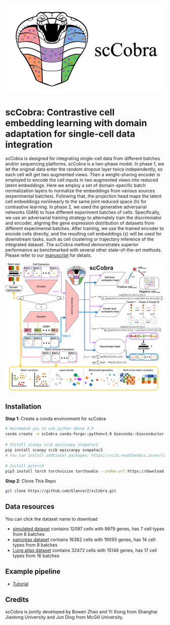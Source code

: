 <p align="center">
  <img src="https://raw.githubusercontent.com/GlancerZ/scCobra/main/Figure/scCobra_logo.png" width="500">
</p>

# scCobra: Contrastive cell embedding learning with domain adaptation for single-cell data integration 
  
scCobra is designed for integrating single-cell data from different batches and/or sequencing platforms. scCobra is a two-phase model. In phase 1, we let the original data enter the random dropout layer twice independently, so each cell will get two augmented views. Then a weight-sharing encoder is employed to encode the cell inputs in two augmented views into reduced latent embeddings. Here we employ a set of domain-specific batch normalization layers to normalize the embeddings from various sources (experimental batches). Following that, the projection head maps the latent cell embeddings nonlinearly to the same joint reduced space (h) for contrastive learning. In phase 2, we used the generative adversarial networks (GAN) to fuse different experiment batches of cells. Specifically, we use an adversarial training strategy to alternately train the discriminator and encoder, aligning the gene expression distribution of datasets from different experimental batches. After training, we use the trained encoder to encode cells directly, and the resulting cell embeddings (z) will be used for downstream tasks, such as cell clustering or trajectory inference of the integrated dataset. The scCobra method demonstrates superior performance as benchmarked with several other state-of-the-art methods. Please refer to our [manuscript](https://www.biorxiv.org/content/10.1101/2022.10.23.513389v1) for details.

<p align="center">
  <img src="https://raw.githubusercontent.com/GlancerZ/scCobra/main/Figure/singlecell_model.png" width="800">
</p>

## Installation

**Step 1**: Create a conda environment for scCobra

```bash
# Recommend you to use python above 3.9
conda create -n scCobra conda-forge::python=3.9 bioconda::bioconductor-singlecellexperiment=1.20.0 conda-forge::r-seuratobject=4.1.3 conda-forge::r-seurat=4.3.0 bioconda::anndata2ri=1.1 conda-forge::rpy2=3.5.2 bioconda::r-signac bioconda::bioconductor-ensdb.hsapiens.v75 bioconda::bioconductor-biovizbaseconda-forge::r-irkernel conda-forge::ipykernel

# Install scanpy scib episcanpy snapatac2
pip install scanpy scib episcanpy snapatac2
# You can install addtional packages: https://scib.readthedocs.io/en/latest/index.html

# Install pytorch
pip3 install torch torchvision torchaudio --index-url https://download.pytorch.org/whl/cu118
``` 

**Step 2**: Clone This Repo

```bash
git clone https://github.com/GlancerZ/scCobra.git
```

## Data resources

You can click the dataset name to download

* [simulated dataset](https://figshare.com/ndownloader/files/33798263) contains 12097 cells with 9979 genes, has 7 cell types from 6 batches
* [pancreas dataset](https://figshare.com/ndownloader/files/24539828) contains 16382 cells with 19093 genes, has 14 cell types from 9 batches
* [Lung atlas dataset](https://figshare.com/ndownloader/files/24539942) contains 32472 cells with 15148 genes, has 17 cell types from 16 batches


## Example pipeline
* [Tutorial](https://github.com/GlancerZ/scCobra/blob/main/pancreas_demo.ipynb)

## Credits
scCobra is jointly developed by Bowen Zhao and Yi Xiong from Shanghai Jiaotong University and Jun Ding from McGill University.

